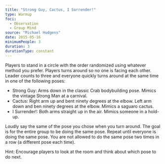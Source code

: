 ```yaml
---
title: "Strong Guy, Cactus, I Surrender!"
type: Warmup
foci:
  - Observation
  - Group Mind
source: "Michael Hudgens"
date: 2015-05-16
minimumPeople: 3
duration: 3
durationType: constant
---
```


Players to stand in a circle with the order randomized using whatever method you prefer.
Players turns around so no one is facing each other.
Leader counts to three and everyone quickly turns around at the same time in one of the following poses:

- Strong Guy: Arms down in the classic Crab bodybuilding pose. Mimics the vintage Strong Man at a carnival.
- Cactus: Right arm up and bent ninety degrees at the elbow. Left arm down and ben ninety degrees at the elbow. Mimics a saguaro cactus.
- I Surrender!: Both arms straight up in the air. Mimics someone in a hold-up.

Loudly say the same of the pose you chose when you turn around.
The goal is for the entire group to be doing the same pose.
Repeat until everyone is doing the same pose.
You are not allowed to do the same pose two times in a row (a different pose each time).

Hint: Encourage players to look at the room and think about which pose to do next.
